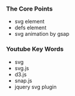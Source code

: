 ### The Core Points
- svg element
- defs element
- svg animation by gsap



### Youtube Key Words
- svg
- svg.js
- d3.js
- snap.js
- jquery svg plugin
